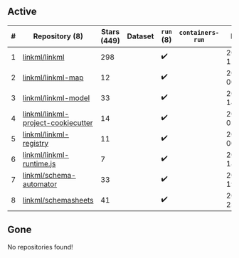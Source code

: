 ## Active
| # | Repository (8) | Stars (449) | Dataset | `run` (8) | `containers-run` | Last Modified |
| --- | --- | --- | --- | --- | --- | --- |
| 1 | [linkml/linkml](https://github.com/linkml/linkml) | 298 |  | :heavy_check_mark: |  | 2024-07-04 12:49:51+00:00 |
| 2 | [linkml/linkml-map](https://github.com/linkml/linkml-map) | 12 |  | :heavy_check_mark: |  | 2024-07-04 00:20:50+00:00 |
| 3 | [linkml/linkml-model](https://github.com/linkml/linkml-model) | 33 |  | :heavy_check_mark: |  | 2024-07-03 14:22:52+00:00 |
| 4 | [linkml/linkml-project-cookiecutter](https://github.com/linkml/linkml-project-cookiecutter) | 14 |  | :heavy_check_mark: |  | 2024-06-19 02:03:42+00:00 |
| 5 | [linkml/linkml-registry](https://github.com/linkml/linkml-registry) | 11 |  | :heavy_check_mark: |  | 2024-02-27 00:23:18+00:00 |
| 6 | [linkml/linkml-runtime.js](https://github.com/linkml/linkml-runtime.js) | 7 |  | :heavy_check_mark: |  | 2023-06-12 18:56:08+00:00 |
| 7 | [linkml/schema-automator](https://github.com/linkml/schema-automator) | 33 |  | :heavy_check_mark: |  | 2024-06-25 19:19:23+00:00 |
| 8 | [linkml/schemasheets](https://github.com/linkml/schemasheets) | 41 |  | :heavy_check_mark: |  | 2024-03-25 23:43:00+00:00 |

## Gone
No repositories found!
